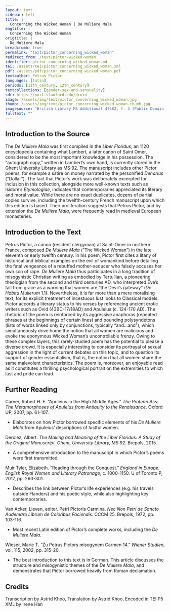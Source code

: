 ```yaml
---
layout: text
sidebar: left
title: |
  Concerning the Wicked Woman | De Muliere Mala
engtitle: |
  Concerning the Wicked Woman
origtitle: |
  De Muliere Mala
breadcrumb: true
permalink: "text/pictor_concerning_wicked_woman"
redirect_from: /text/pictor-wicked-woman
identifier: pictor_concerning_wicked_woman.md
tei: /assets/tei/pictor_concerning_wicked_woman.xml
pdf: /assets/pdf/pictor_concerning_wicked_woman.pdf
textauthor: Petrus Pictor
languages: [latin]
periods: [11th_century, 12th_century]
textcollections: [gender-sex-and-sensuality]
sdr: https://purl.stanford.edu/druid 
image: /assets/img/text/pictor_concerning_wicked_woman.jpg
thumb: /assets/img/text/pictor_concerning_wicked_woman-thumb.jpg
imagesource: "British Library MS Additional 47682, f. 4 [Public Domain]"
fulltext: ""
---
```

 

## Introduction to the Source 

<p>The <em>De Muliere Mala</em> was first compiled in the <em>Liber Floridus</em>, an 1120 encyclopedia containing what Lambert, a later canon of Saint Omer, considered to be the most important knowledge in his possession. The “autograph copy,” written in Lambert’s own hand, is currently stored in the Ghent University Library as MS 92. The manuscript includes other Pictor poems, for example a satire on money narrated by the personified <em>Denarius</em> (“Dollar”). The fact that Pictor’s work was deliberately excerpted for inclusion in this collection, alongside more well-known texts such as Isidore’s <em>Etymologiae</em>, indicates that contemporaries appreciated its literary and moral value. While there are no exact duplicates, dozens of partial copies survive, including the twelfth-century French manuscript upon which this edition is based. Their proliferation suggests that Petrus Pictor, and by extension the <em>De Muliere Mala</em>, were frequently read in medieval European monasteries.</p>

## Introduction to the Text 

<p>Petrus Pictor, a canon (resident clergyman) at Saint-Omer in northern France, composed <em>De Muliere Mala</em> (“The Wicked Woman”) in the late eleventh or early twelfth century. In his poem, Pictor first cites a litany of historical and biblical examples on the evil of womankind before detailing the fatal vengeance of a rebuffed mother-seducer who falsely accuses her own son of rape. <em>De Muliere Mala</em> thus participates in a long tradition of misogynistic Christian writing as embodied by Tertullian, a pioneering theologian from the second and third centuries AD, who interpreted Eve’s fall from grace as a warning that women are “the Devil’s gateway” (<em>De Habitu Mulierum</em> 1.1). Nevertheless, it is far more than a mere moralising text, for its explicit treatment of incestuous lust looks to Classical models: Pictor accords a literary status to his verses by referencing ancient erotic writers such as Ovid (43BC-17/18AD) and Apuleius (c. 124-170 AD). The rhetoric of the poem is reinforced by its aggressive anaphoras (repeated phrases at the beginnings of certain lines) and pounding polysyndetons (lists of words linked only by conjunctions, typically “and...and”), which simultaneously drive home the notion that all women are malicious and evoke the eponymous Wicked Woman’s uncontrollable frenzy. Owing to these complex layers, this rarely-studied poem has the potential to please a diverse crowd. It is especially interesting to consider its portrayal of sexual aggression in the light of current debates on this topic, and to question its support of gender essentialism, that is, the notion that all women share the same malevolent characteristics. The poem is, moreover, an enjoyable read as it constitutes a thrilling psychological portrait on the extremities to which lust and pride can lead.</p>

## Further Reading 

<p>Carver, Robert H. F. “Apuleius in the High Middle Ages.” <em>The Protean Ass: The Metamorphoses of Apuleius from Antiquity to the Renaissance</em>. Oxford UP, 2007, pp. 61-107.</p> <ul> <li>Elaborates on how Pictor borrowed specific elements of his <em>De Muliere Mala</em> from Apuleius’ descriptions of lustful women.</li> </ul> <p>Derolez, Albert. <em>The Making and Meaning of the Liber Floridus: A Study of the Original Manuscript.</em> <em>Ghent, University Library, MS 92</em>. Brepols, 2015.</p> <ul> <li>A comprehensive introduction to the manuscript in which Pictor’s poems were first transmitted.</li> </ul> <p>Muir Tyler, Elizabeth. “Reading through the Conquest.” <em>England in Europe: English Royal Women and Literary Patronage</em>, c. 1000-1150. U of Toronto P, 2017, pp. 260-301.</p> <ul> <li>Describes the link between Pictor’s life experiences (e.g. his travels outside Flanders) and his poetic style, while also highlighting key contemporaries.</li> </ul> <p>Van Acker, Lieven, editor. Petri Pictoris Carmina.<em> Nec Non Petri de Sancto Audemaro Librum de Coloribus Faciendis</em>. CCCM 25. Brepols, 1972, pp. 103-116.</p> <ul> <li>Most recent Latin edition of Pictor’s complete works, including the <em>De Muliere Mala</em>.</li> </ul> <p>Wieser, Marie T. “Zu Petrus Pictors misogynem Carmen 14.” <em>Wiener Studien</em>, vol. 115, 2002, pp. 315-20.</p> <ul> <li>The best introduction to this text is in German. This article discusses the structure and misogynistic themes of the <em>De Muliere Mala</em>, and demonstrates that Pictor borrowed heavily from Roman declamation.</li> </ul>

## Credits

Transcription by Astrid Khoo, Translation by Astrid Khoo, Encoded in TEI P5 XML by Irene Han
